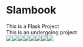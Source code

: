 # Slambook
This is a Flask Project<br>
This is an undergoing project<br>
[![](https://sourcerer.io/fame/kunal768/kunal768/Slambook/images/0)](https://sourcerer.io/fame/kunal768/kunal768/Slambook/links/0)[![](https://sourcerer.io/fame/kunal768/kunal768/Slambook/images/1)](https://sourcerer.io/fame/kunal768/kunal768/Slambook/links/1)[![](https://sourcerer.io/fame/kunal768/kunal768/Slambook/images/2)](https://sourcerer.io/fame/kunal768/kunal768/Slambook/links/2)[![](https://sourcerer.io/fame/kunal768/kunal768/Slambook/images/3)](https://sourcerer.io/fame/kunal768/kunal768/Slambook/links/3)[![](https://sourcerer.io/fame/kunal768/kunal768/Slambook/images/4)](https://sourcerer.io/fame/kunal768/kunal768/Slambook/links/4)[![](https://sourcerer.io/fame/kunal768/kunal768/Slambook/images/5)](https://sourcerer.io/fame/kunal768/kunal768/Slambook/links/5)[![](https://sourcerer.io/fame/kunal768/kunal768/Slambook/images/6)](https://sourcerer.io/fame/kunal768/kunal768/Slambook/links/6)[![](https://sourcerer.io/fame/kunal768/kunal768/Slambook/images/7)](https://sourcerer.io/fame/kunal768/kunal768/Slambook/links/7)
